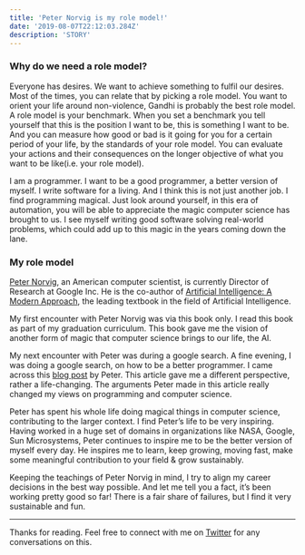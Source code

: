 ```yaml
---
title: 'Peter Norvig is my role model!'
date: '2019-08-07T22:12:03.284Z'
description: 'STORY'
---
```


### Why do we need a role model?

Everyone has desires. We want to achieve something to fulfil our desires. Most of the times, you can relate that by picking a role model. You want to orient your life around non-violence, Gandhi is probably the best role model. A role model is your benchmark. When you set a benchmark you tell yourself that this is the position I want to be, this is something I want to be. And you can measure how good or bad is it going for you for a certain period of your life, by the standards of your role model. You can evaluate your actions and their consequences on the longer objective of what you want to be like(i.e. your role model).

I am a programmer. I want to be a good programmer, a better version of myself. I write software for a living. And I think this is not just another job. I find programming magical. Just look around yourself, in this era of automation, you will be able to appreciate the magic computer science has brought to us. I see myself writing good software solving real-world problems, which could add up to this magic in the years coming down the lane.

### My role model

[Peter Norvig](https://norvig.com/bio.html), an American computer scientist, is currently Director of Research at Google Inc. He is the co-author of [Artificial Intelligence: A Modern Approach](http://aima.cs.berkeley.edu/), the leading textbook in the field of Artificial Intelligence.

My first encounter with Peter Norvig was via this book only. I read this book as part of my graduation curriculum. This book gave me the vision of another form of magic that computer science brings to our life, the AI.

My next encounter with Peter was during a google search. A fine evening, I was doing a google search, on how to be a better programmer. I came across this [blog post](https://norvig.com/21-days.html) by Peter. This article gave me a different perspective, rather a life-changing. The arguments Peter made in this article really changed my views on programming and computer science.

Peter has spent his whole life doing magical things in computer science, contributing to the larger context. I find Peter’s life to be very inspiring. Having worked in a huge set of domains in organizations like NASA, Google, Sun Microsystems, Peter continues to inspire me to be the better version of myself every day. He inspires me to learn, keep growing, moving fast, make some meaningful contribution to your field & grow sustainably.

Keeping the teachings of Peter Norvig in mind, I try to align my career decisions in the best way possible. And let me tell you a fact, it’s been working pretty good so far! There is a fair share of failures, but I find it very sustainable and fun.

---

Thanks for reading. Feel free to connect with me on [Twitter](https://twitter.com/whoAbhishekSah) for any conversations on this.
